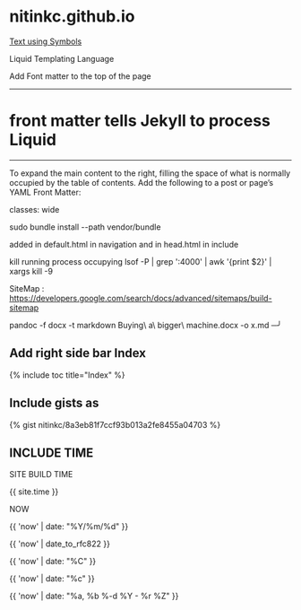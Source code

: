 # nitinkc.github.io



[Text using Symbols](https://fsymbols.com/generators/encool/)

Liquid Templating Language


Add Font matter to the top of the page

---
# front matter tells Jekyll to process Liquid
---

To expand the main content to the right, filling the space of what is normally occupied by the table of contents. Add the following to a post or page’s YAML Front Matter:

classes: wide

sudo bundle install --path vendor/bundle 


added in default.html in navigation and in head.html in include
<!-- Added to allow font awesome icons -->
<script src="https://use.fontawesome.com/releases/v5.0.2/js/all.js"></script>   

kill running process occupying 
lsof -P | grep ':4000' | awk '{print $2}' | xargs kill -9

SiteMap : https://developers.google.com/search/docs/advanced/sitemaps/build-sitemap



pandoc -f docx -t markdown Buying\ a\ bigger\ machine.docx -o x.md                                                                                       ─╯


## Add right side bar Index
{% include toc title="Index" %}

## Include gists as 
{% gist nitinkc/8a3eb81f7ccf93b013a2fe8455a04703 %}

## INCLUDE TIME

SITE BUILD TIME

{{ site.time  }}

NOW 

{{ 'now' | date: "%Y/%m/%d" }}

{{ 'now' | date_to_rfc822 }}

{{ 'now' | date: "%C" }}

{{ 'now' | date: "%c" }}


{{ 'now' | date: "%a, %b %-d %Y - %r %Z" }}